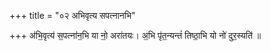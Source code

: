+++
title = "०२ अभिवृत्य सपत्नानभि"

+++
अ॑भि॒वृत्य॑ स॒पत्ना॑न॒भि या नो॒ अरा॑तयः। अ॒भि पृ॑त॒न्यन्तं॑ तिष्ठा॒भि यो नो॑ दुर॒स्यति॑ ॥